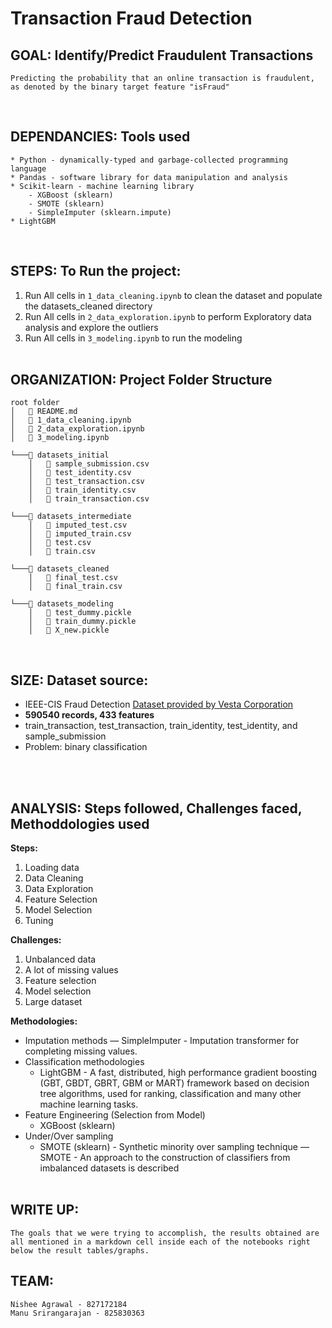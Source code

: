 # **Transaction Fraud Detection**

## GOAL: **Identify/Predict Fraudulent Transactions**
    Predicting the probability that an online transaction is fraudulent, as denoted by the binary target feature "isFraud"
<br/>

## DEPENDANCIES: Tools used 
    * Python - dynamically-typed and garbage-collected programming language
    * Pandas - software library for data manipulation and analysis
    * Scikit-learn - machine learning library
        - XGBoost (sklearn)
        - SMOTE (sklearn)
        - SimpleImputer (sklearn.impute)
    * LightGBM
<br/>

## STEPS: To Run the project:
1. Run All cells in `1_data_cleaning.ipynb` to clean the dataset and populate the datasets_cleaned directory
2. Run All cells in `2_data_exploration.ipynb` to perform Exploratory data analysis and explore the outliers
3. Run All cells in `3_modeling.ipynb` to run the modeling
<br/><br/>

## ORGANIZATION: Project Folder Structure
```
root folder
│   📜 README.md
│   📜 1_data_cleaning.ipynb
│   📜 2_data_exploration.ipynb
│   📜 3_modeling.ipynb

└───📂 datasets_initial
    │   📜 sample_submission.csv
    │   📜 test_identity.csv
    │   📜 test_transaction.csv
    │   📜 train_identity.csv
    │   📜 train_transaction.csv
    
└───📂 datasets_intermediate
    │   📜 imputed_test.csv
    │   📜 imputed_train.csv
    │   📜 test.csv
    │   📜 train.csv

└───📂 datasets_cleaned
    │   📜 final_test.csv
    │   📜 final_train.csv

└───📂 datasets_modeling
    │   📜 test_dummy.pickle
    │   📜 train_dummy.pickle
    │   📜 X_new.pickle

```
<br/>

## SIZE: Dataset source:
* IEEE-CIS Fraud Detection [Dataset provided by Vesta Corporation](https://www.kaggle.com/c/ieee-fraud-detection)
* **590540 records, 433 features**
* train_transaction, test_transaction, train_identity, test_identity, and sample_submission
* Problem: binary classification
<br/>
<br/>

## ANALYSIS: Steps followed, Challenges faced, Methoddologies used 

**Steps:**
1. Loading data
2. Data Cleaning
3. Data Exploration
4. Feature Selection
5. Model Selection
6. Tuning

**Challenges:**
1. Unbalanced data
2. A lot of missing values
3. Feature selection 
4. Model selection
5. Large dataset

**Methodologies:**
- Imputation methods — SimpleImputer - Imputation transformer for completing missing values.
- Classification methodologies
    - LightGBM - A fast, distributed, high performance gradient boosting (GBT, GBDT, GBRT, GBM or MART) framework based on decision tree algorithms, used for ranking, classification and many other machine learning tasks.
- Feature Engineering (Selection from Model)
    - XGBoost (sklearn)
- Under/Over sampling
    - SMOTE (sklearn) - Synthetic minority over sampling technique — SMOTE - An approach to the construction of classifiers from imbalanced datasets is described
<br/><br/>

## WRITE UP: 
    The goals that we were trying to accomplish, the results obtained are all mentioned in a markdown cell inside each of the notebooks right below the result tables/graphs.

## TEAM: 
    Nishee Agrawal - 827172184
    Manu Srirangarajan - 825830363